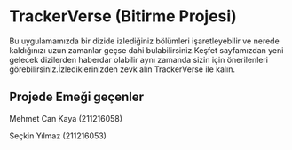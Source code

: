 
# TrackerVerse (Bitirme Projesi)

Bu uygulamamızda bir dizide izlediğiniz bölümleri işaretleyebilir ve nerede kaldığınızı uzun zamanlar geçse dahi bulabilirsiniz.Keşfet sayfamızdan yeni gelecek dizilerden haberdar olabilir aynı zamanda sizin için önerilenleri görebilirsiniz.İzlediklerinizden zevk alın TrackerVerse ile kalın.

## Projede Emeği geçenler

Mehmet Can Kaya (211216058)

Seçkin Yılmaz (211216053)

